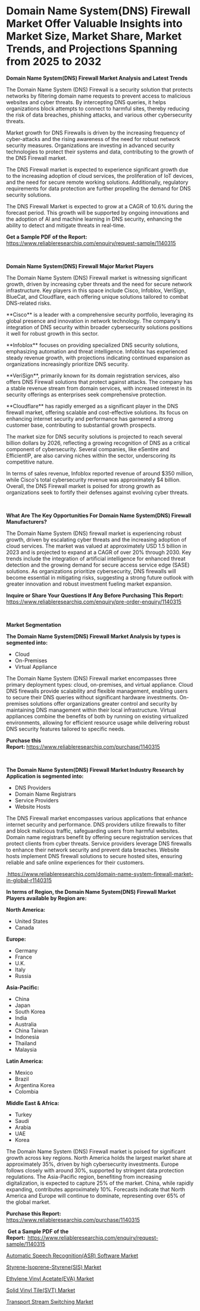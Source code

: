 <p><h1>Domain Name System(DNS) Firewall Market Offer Valuable Insights into Market Size, Market Share, Market Trends, and Projections Spanning from 2025 to 2032</h1></p><p><strong>Domain Name System(DNS) Firewall Market Analysis and Latest Trends</strong></p>
<p><p>The Domain Name System (DNS) Firewall is a security solution that protects networks by filtering domain name requests to prevent access to malicious websites and cyber threats. By intercepting DNS queries, it helps organizations block attempts to connect to harmful sites, thereby reducing the risk of data breaches, phishing attacks, and various other cybersecurity threats. </p><p>Market growth for DNS Firewalls is driven by the increasing frequency of cyber-attacks and the rising awareness of the need for robust network security measures. Organizations are investing in advanced security technologies to protect their systems and data, contributing to the growth of the DNS Firewall market. </p><p>The DNS Firewall market is expected to experience significant growth due to the increasing adoption of cloud services, the proliferation of IoT devices, and the need for secure remote working solutions. Additionally, regulatory requirements for data protection are further propelling the demand for DNS security solutions. </p><p>The DNS Firewall Market is expected to grow at a CAGR of 10.6% during the forecast period. This growth will be supported by ongoing innovations and the adoption of AI and machine learning in DNS security, enhancing the ability to detect and mitigate threats in real-time.</p></p>
<p><strong>Get a Sample PDF of the Report:&nbsp;</strong> <a href="https://www.reliableresearchiq.com/enquiry/request-sample/1140315?utm_campaign=1141&utm_medium=2&utm_source=Github&utm_content=ia&utm_term=25032025&utm_id=domain-name-systemdns-firewall">https://www.reliableresearchiq.com/enquiry/request-sample/1140315</a></p>
<p>&nbsp;</p>
<p><strong>Domain Name System(DNS) Firewall Major Market Players</strong></p>
<p><p>The Domain Name System (DNS) Firewall market is witnessing significant growth, driven by increasing cyber threats and the need for secure network infrastructure. Key players in this space include Cisco, Infoblox, VeriSign, BlueCat, and Cloudflare, each offering unique solutions tailored to combat DNS-related risks.</p><p>**Cisco** is a leader with a comprehensive security portfolio, leveraging its global presence and innovation in network technology. The company's integration of DNS security within broader cybersecurity solutions positions it well for robust growth in this sector.</p><p>**Infoblox** focuses on providing specialized DNS security solutions, emphasizing automation and threat intelligence. Infoblox has experienced steady revenue growth, with projections indicating continued expansion as organizations increasingly prioritize DNS security.</p><p>**VeriSign**, primarily known for its domain registration services, also offers DNS Firewall solutions that protect against attacks. The company has a stable revenue stream from domain services, with increased interest in its security offerings as enterprises seek comprehensive protection.</p><p>**Cloudflare** has rapidly emerged as a significant player in the DNS firewall market, offering scalable and cost-effective solutions. Its focus on enhancing internet security and performance has garnered a strong customer base, contributing to substantial growth prospects.</p><p>The market size for DNS security solutions is projected to reach several billion dollars by 2026, reflecting a growing recognition of DNS as a critical component of cybersecurity. Several companies, like eSentire and EfficientIP, are also carving niches within the sector, underscoring its competitive nature.</p><p>In terms of sales revenue, Infoblox reported revenue of around $350 million, while Cisco's total cybersecurity revenue was approximately $4 billion. Overall, the DNS Firewall market is poised for strong growth as organizations seek to fortify their defenses against evolving cyber threats.</p></p>
<p>&nbsp;</p>
<p><strong>What Are The Key Opportunities For Domain Name System(DNS) Firewall Manufacturers?</strong></p>
<p><p>The Domain Name System (DNS) firewall market is experiencing robust growth, driven by escalating cyber threats and the increasing adoption of cloud services. The market was valued at approximately USD 1.5 billion in 2023 and is projected to expand at a CAGR of over 20% through 2030. Key trends include the integration of artificial intelligence for enhanced threat detection and the growing demand for secure access service edge (SASE) solutions. As organizations prioritize cybersecurity, DNS firewalls will become essential in mitigating risks, suggesting a strong future outlook with greater innovation and robust investment fueling market expansion.</p></p>
<p><strong>Inquire or Share Your Questions If Any Before Purchasing This Report:</strong> <a href="https://www.reliableresearchiq.com/enquiry/pre-order-enquiry/1140315?utm_campaign=1141&utm_medium=2&utm_source=Github&utm_content=ia&utm_term=25032025&utm_id=domain-name-systemdns-firewall">https://www.reliableresearchiq.com/enquiry/pre-order-enquiry/1140315</a></p>
<p>&nbsp;</p>
<p><strong>Market Segmentation</strong></p>
<p><strong>The Domain Name System(DNS) Firewall Market Analysis by types is segmented into:</strong></p>
<p><ul><li>Cloud</li><li>On-Premises</li><li>Virtual Appliance</li></ul></p>
<p><p>The Domain Name System (DNS) Firewall market encompasses three primary deployment types: cloud, on-premises, and virtual appliance. Cloud DNS firewalls provide scalability and flexible management, enabling users to secure their DNS queries without significant hardware investments. On-premises solutions offer organizations greater control and security by maintaining DNS management within their local infrastructure. Virtual appliances combine the benefits of both by running on existing virtualized environments, allowing for efficient resource usage while delivering robust DNS security features tailored to specific needs.</p></p>
<p><strong>Purchase this Report:&nbsp;</strong><a href="https://www.reliableresearchiq.com/purchase/1140315?utm_campaign=1141&utm_medium=2&utm_source=Github&utm_content=ia&utm_term=25032025&utm_id=domain-name-systemdns-firewall">https://www.reliableresearchiq.com/purchase/1140315</a></p>
<p>&nbsp;</p>
<p><strong>The Domain Name System(DNS) Firewall Market Industry Research by Application is segmented into:</strong></p>
<p><ul><li>DNS Providers</li><li>Domain Name Registrars</li><li>Service Providers</li><li>Website Hosts</li></ul></p>
<p><p>The DNS Firewall market encompasses various applications that enhance internet security and performance. DNS providers utilize firewalls to filter and block malicious traffic, safeguarding users from harmful websites. Domain name registrars benefit by offering secure registration services that protect clients from cyber threats. Service providers leverage DNS firewalls to enhance their network security and prevent data breaches. Website hosts implement DNS firewall solutions to secure hosted sites, ensuring reliable and safe online experiences for their customers.</p></p>
<p><a href="https://www.reliableresearchiq.com/domain-name-system-firewall-market-in-global-r1140315?utm_campaign=1141&utm_medium=2&utm_source=Github&utm_content=ia&utm_term=25032025&utm_id=domain-name-systemdns-firewall">&nbsp;https://www.reliableresearchiq.com/domain-name-system-firewall-market-in-global-r1140315</a></p>
<p><strong>In terms of Region, the Domain Name System(DNS) Firewall Market Players available by Region are:</strong></p>
<p>
    <p> <strong> North America: </strong>
        <ul>
            <li>United States</li>
            <li>Canada</li>
        </ul>
        </p> 
    <p> <strong> Europe: </strong>
        <ul>
            <li>Germany</li>
            <li>France</li>
            <li>U.K.</li>
            <li>Italy</li>
            <li>Russia</li>
        </ul>
        </p> 
    <p> <strong> Asia-Pacific: </strong>
        <ul>
            <li>China</li>
            <li>Japan</li>
            <li>South Korea</li>
            <li>India</li>
            <li>Australia</li>
            <li>China Taiwan</li>
            <li>Indonesia</li>
            <li>Thailand</li>
            <li>Malaysia</li>
        </ul>
        </p> 
    <p> <strong> Latin America: </strong>
        <ul>
            <li>Mexico</li>
            <li>Brazil</li>
            <li>Argentina Korea</li>
            <li>Colombia</li>
        </ul>
        </p> 
    <p> <strong> Middle East & Africa: </strong>
        <ul>
            <li>Turkey</li>
            <li>Saudi</li>
            <li>Arabia</li>
            <li>UAE</li>
            <li>Korea</li>
        </ul>
    </p>
    </p>
<p><p>The Domain Name System (DNS) Firewall market is poised for significant growth across key regions. North America holds the largest market share at approximately 35%, driven by high cybersecurity investments. Europe follows closely with around 30%, supported by stringent data protection regulations. The Asia-Pacific region, benefiting from increasing digitalization, is expected to capture 25% of the market. China, while rapidly expanding, contributes approximately 10%. Forecasts indicate that North America and Europe will continue to dominate, representing over 65% of the global market.</p></p>
<p><strong>Purchase this Report: </strong><a href="https://www.reliableresearchiq.com/purchase/1140315?utm_campaign=1141&utm_medium=2&utm_source=Github&utm_content=ia&utm_term=25032025&utm_id=domain-name-systemdns-firewall">https://www.reliableresearchiq.com/purchase/1140315</a></p>
<p>&nbsp;<strong>Get a Sample PDF of the Report:&nbsp;&nbsp;</strong><a href="https://www.reliableresearchiq.com/enquiry/request-sample/1140315?utm_campaign=1141&utm_medium=2&utm_source=Github&utm_content=ia&utm_term=25032025&utm_id=domain-name-systemdns-firewall">https://www.reliableresearchiq.com/enquiry/request-sample/1140315</a></p>
<p><strong></strong></p>
<p><p><a href="https://github.com/handyiongikg/Market-Research-Report-List-1/blob/main/automatic-speech-recognitionasr-software-market.md?utm_campaign=1141&utm_medium=2&utm_source=Github&utm_content=ia&utm_term=25032025&utm_id=domain-name-systemdns-firewall">Automatic Speech Recognition(ASR) Software Market</a></p><p><a href="https://github.com/cagleplittrw/Market-Research-Report-List-1/blob/main/styrene-isoprene-styrenesis-market.md?utm_campaign=1141&utm_medium=2&utm_source=Github&utm_content=ia&utm_term=25032025&utm_id=domain-name-systemdns-firewall">Styrene-Isoprene-Styrene(SIS) Market</a></p><p><a href="https://github.com/budenhanelfc/Market-Research-Report-List-1/blob/main/ethylene-vinyl-acetateeva-market.md?utm_campaign=1141&utm_medium=2&utm_source=Github&utm_content=ia&utm_term=25032025&utm_id=domain-name-systemdns-firewall">Ethylene Vinyl Acetate(EVA) Market</a></p><p><a href="https://github.com/nellygussisy/Market-Research-Report-List-1/blob/main/solid-vinyl-tilesvt-market.md?utm_campaign=1141&utm_medium=2&utm_source=Github&utm_content=ia&utm_term=25032025&utm_id=domain-name-systemdns-firewall">Solid Vinyl Tile(SVT) Market</a></p><p><a href="https://github.com/dahcheeviola/Market-Research-Report-List-1/blob/main/transport-stream-switching-market.md?utm_campaign=1141&utm_medium=2&utm_source=Github&utm_content=ia&utm_term=25032025&utm_id=domain-name-systemdns-firewall">Transport Stream Switching Market</a></p></p>